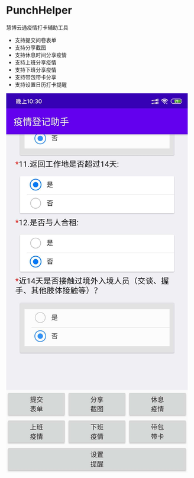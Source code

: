# PunchHelper
慧博云通疫情打卡辅助工具

- 支持提交问卷表单
- 支持分享截图
- 支持休息时间分享疫情
- 支持上班分享疫情
- 支持下班分享疫情
- 支持带包带卡分享
- 支持设置日历打卡提醒

 ![image](PuncherHelper_main.jpg)

